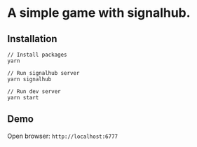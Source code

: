 # A simple game with signalhub.

## Installation

```
// Install packages
yarn

// Run signalhub server
yarn signalhub

// Run dev server
yarn start

```

## Demo

Open browser: `http://localhost:6777`
